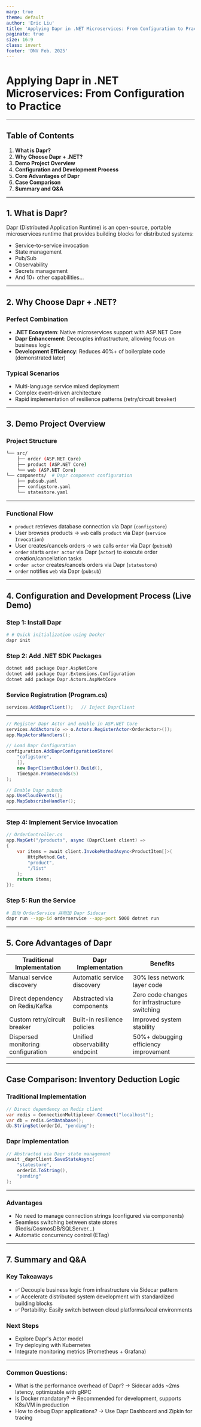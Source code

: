 ```yaml
---
marp: true
theme: default
author: 'Eric Liu'
title: 'Applying Dapr in .NET Microservices: From Configuration to Practice'
paginate: true
size: 16:9
class: invert
footer: 'DNV Feb. 2025'
---
```

<!-- 

-->

# Applying Dapr in .NET Microservices: From Configuration to Practice

---

<!-- 
header: 'Applying Dapr in .NET Microservices: From Configuration to Practice'
-->

## Table of Contents
1. **What is Dapr?**
2. **Why Choose Dapr + .NET?**
3. **Demo Project Overview**
4. **Configuration and Development Process**
5. **Core Advantages of Dapr**
6. **Case Comparison**
7. **Summary and Q&A**

---

<!--
header: 'Applying Dapr in .NET Microservices: From Configuration to Practice - 1. What is Dapr?'
-->

## 1. What is Dapr?

Dapr (Distributed Application Runtime) is an open-source, portable microservices runtime that provides building blocks for distributed systems:
- Service-to-service invocation
- State management
- Pub/Sub
- Observability
- Secrets management
- And 10+ other capabilities...
---

<!--
header: 'Applying Dapr in .NET Microservices: From Configuration to Practice - 2. Why Choose Dapr + .NET?'
-->

## 2. Why Choose Dapr + .NET?

### Perfect Combination
- **.NET Ecosystem**: Native microservices support with ASP.NET Core
- **Dapr Enhancement**: Decouples infrastructure, allowing focus on business logic
- **Development Efficiency**: Reduces 40%+ of boilerplate code (demonstrated later)

### Typical Scenarios
- Multi-language service mixed deployment
- Complex event-driven architecture
- Rapid implementation of resilience patterns (retry/circuit breaker)

---

<!--
header: 'Applying Dapr in .NET Microservices: From Configuration to Practice - 3. Demo Project Overview'
-->

## 3. Demo Project Overview

### Project Structure
```bash
└── src/
    ├── order (ASP.NET Core)
    ├── product (ASP.NET Core)
    └── web (ASP.NET Core)
└── components/  # Dapr component configuration
    ├── pubsub.yaml
    ├── configstore.yaml
    └── statestore.yaml
```

---

### Functional Flow
- `product` retrieves database connection via Dapr (`configstore`)
- User browses products → `web` calls  `product` via Dapr (`service Invocation`)
- User creates/cancels orders → `web` calls `order` via Dapr (`pubsub`)
- `order` starts  `order actor` via Dapr (`actor`) to execute order creation/cancellation tasks
- `order actor` creates/cancels orders via Dapr (`statestore`)
- `order` notifies `web` via Dapr (`pubsub`) 

---

<!--
header: 'Applying Dapr in .NET Microservices: From Configuration to Practice - 4. Configuration and Development Process'
-->

## 4. Configuration and Development Process (Live Demo)

### Step 1: Install Dapr
```bash
# # Quick initialization using Docker
dapr init
```

### Step 2: Add .NET SDK Packages
```bash
dotnet add package Dapr.AspNetCore
dotnet add package Dapr.Extensions.Configuration
dotnet add package Dapr.Actors.AspNetCore
```

### Service Registration (Program.cs)
```csharp
services.AddDaprClient();	// Inject DaprClient
```

---

```csharp
// Register Dapr Actor and enable in ASP.NET Core
services.AddActors(o => o.Actors.RegisterActor<OrderActor>());
app.MapActorsHandlers();
```

```csharp
// Load Dapr Configuration
configuration.AddDaprConfigurationStore(
    "cofigstore", 
    [], 
    new DaprClientBuilder().Build(), 
    TimeSpan.FromSeconds(5)
);
```

```csharp
// Enable Dapr pubsub
app.UseCloudEvents();
app.MapSubscribeHandler();
```

---

### Step 4: Implement Service Invocation
```csharp
// OrderController.cs
app.MapGet("/products", async (DaprClient client) =>
{
	var items = await client.InvokeMethodAsync<ProductItem[]>(
        HttpMethod.Get, 
        "product", 
        "/list"
    );
    return items;
});
```

### Step 5: Run the Service
``` bash
# 启动 OrderService 并附加 Dapr Sidecar
dapr run --app-id orderservice --app-port 5000 dotnet run
```

---

<!--
header: 'Applying Dapr in .NET Microservices: From Configuration to Practice - 5. Core Advantages of Dapr'
-->

## 5. Core Advantages of Dapr
| Traditional Implementation | Dapr Implementation | Benefits |
| --- | --- | --- |
| Manual service discovery | Automatic service discovery | 30% less network layer code |
| Direct dependency on Redis/Kafka | Abstracted via components | Zero code changes for infrastructure switching |
| Custom retry/circuit breaker | Built-in resilience policies | Improved system stability |
| Dispersed monitoring configuration | Unified observability endpoint | 50%+ debugging efficiency improvement |

---

<!--
header: 'Applying Dapr in .NET Microservices: From Configuration to Practice - 6. Case Comparison'
-->

## Case Comparison: Inventory Deduction Logic

### Traditional Implementation
```csharp
// Direct dependency on Redis client
var redis = ConnectionMultiplexer.Connect("localhost");
var db = redis.GetDatabase();
db.StringSet(orderId, "pending");
```

### Dapr Implementation
```csharp
// Abstracted via Dapr state management
await _daprClient.SaveStateAsync(
    "statestore", 
    orderId.ToString(), 
    "pending"
);
```

---

### Advantages
- No need to manage connection strings (configured via components)
- Seamless switching between state stores (Redis/CosmosDB/SQLServer...)
- Automatic concurrency control (ETag)

---

<!--
header: 'Applying Dapr in .NET Microservices: From Configuration to Practice - 7. Summary and Q&A'
-->

## 7. Summary and Q&A

### Key Takeaways
- ✅ Decouple business logic from infrastructure via Sidecar pattern
- ✅ Accelerate distributed system development with standardized building blocks
- ✅ Portability: Easily switch between cloud platforms/local environments

### Next Steps
- Explore Dapr's Actor model
- Try deploying with Kubernetes
- Integrate monitoring metrics (Prometheus + Grafana)

---

### Common Questions:
- What is the performance overhead of Dapr? → Sidecar adds ~2ms latency, optimizable with gRPC
- Is Docker mandatory? → Recommended for development, supports K8s/VM in production
- How to debug Dapr applications? → Use Dapr Dashboard and Zipkin for tracing
